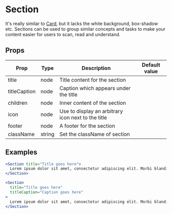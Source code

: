 # Section

It's really similar to [Card](../card), but it lacks the white background, box-shadow etc. Sections can be used to group similar concepts and tasks to make your content easier for users to scan, read and understand.

## Props

| Prop | Type | Description | Default value |
| ---- | ---- | ----------- | ------------- |
| title | node | Title content for the section |
| titleCaption | node | Caption which appears under the title |
| children | node | Inner content of the section |
| icon | node | Use to display an arbitrary icon next to the title |
| footer | node | A footer for the section |
| className | string | Set the className of section |


## Examples

```jsx
<Section title="Title goes here">
  Lorem ipsum dolor sit amet, consectetur adipiscing elit. Morbi blandit orci vitae sem vestibulum sagittis.
</Section>
```

```jsx
<Section
  title="Title goes here"
  titleCaption="Caption goes here"
>
  Lorem ipsum dolor sit amet, consectetur adipiscing elit. Morbi blandit orci vitae sem vestibulum sagittis.
</Section>
```
